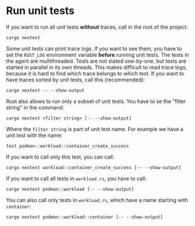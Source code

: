 # Run unit tests

If you want to run all unit tests **without** traces, call in the root of the project:

```shell
cargo nextest
```

Some unit tests can print trace logs.
If you want to see them, you have to set the `RUST_LOG` environment variable **before** running unit tests.
The tests in the agent are multithreaded.
Tests are not stated one-by-one, but tests are started in parallel in its own threads.
This makes difficult to read trace logs, because it is hard to find which trace belongs to which test.
If you want to have traces sorted by unit tests, call this (recommended):

```shell
cargo nextest -- --show-output
```

Rust also allows to run only a subset of unit tests.
You have to se the "filter string" in the command:

```shell
cargo nextest <filter string> [-- --show-output]
```

Where the `filter string` is part of unit test name. For example we have a unit test with the name:

```shell
test podman::workload::container_create_success
```

If you want to call only this test, you can call:

```shell
cargo nextest workload::container_create_success [-- --show-output]
```

If you want to call all tests in `workload.rs`, you have to call:

```shell
cargo nextest podman::workload [-- --show-output]
```

You can also call only tests in `workload.rs`, which have a name starting with `container`:

```shell
cargo nextest podman::workload::container [-- --show-output]
```
